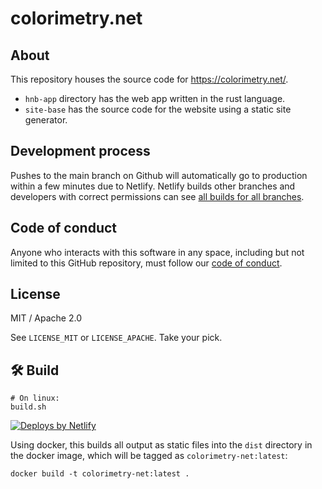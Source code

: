 # colorimetry.net

## About

This repository houses the source code for https://colorimetry.net/.

- `hnb-app` directory has the web app written in the rust language.
- `site-base` has the source code for the website using a static site generator.

## Development process

Pushes to the main branch on Github will automatically go to production within a
few minutes due to Netlify. Netlify builds other branches and developers with
correct permissions can see [all builds for all
branches](https://app.netlify.com/sites/colorimetry/deploys).

## Code of conduct

Anyone who interacts with this software in any space, including but not limited
to this GitHub repository, must follow our [code of
conduct](code_of_conduct.md).

## License

MIT / Apache 2.0

See `LICENSE_MIT` or `LICENSE_APACHE`. Take your pick.

## 🛠️ Build

```
# On linux:
build.sh
```
<a href="https://www.netlify.com"><img src="https://www.netlify.com/img/global/badges/netlify-color-bg.svg" alt="Deploys by Netlify" /></a>

Using docker, this builds all output as static files into the `dist` directory
in the docker image, which will be tagged as `colorimetry-net:latest`:

```
docker build -t colorimetry-net:latest .
```

